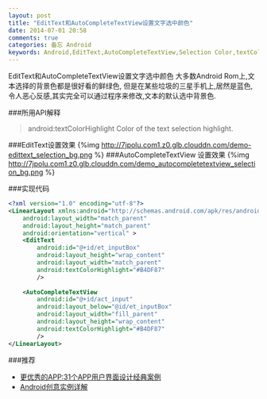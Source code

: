 ```yaml
---
layout: post
title: "EditText和AutoCompleteTextView设置文字选中颜色"
date: 2014-07-01 20:58
comments: true
categories: 备忘 Android
keywords: Android,EditText,AutoCompleteTextView,Selection Color,textColorHighlight,选中颜色,highlight
---
```

EditText和AutoCompleteTextView设置文字选中颜色
大多数Android Rom上,文本选择的背景色都是很好看的鲜绿色, 但是在某些垃圾的三星手机上,居然是蓝色,令人恶心反感,其实完全可以通过程序来修改,文本的默认选中背景色. 
<!--more-->

###所用API解释
>android:textColorHighlight
Color of the text selection highlight.

###EditText设置效果
{%img http://7jpolu.com1.z0.glb.clouddn.com/demo-edittext_selection_bg.png %}
###AutoCompleteTextView 设置效果
{%img http://7jpolu.com1.z0.glb.clouddn.com/demo_autocompletetextview_selection_bg.png %}

###实现代码
```xml
<?xml version="1.0" encoding="utf-8"?>
<LinearLayout xmlns:android="http://schemas.android.com/apk/res/android"
    android:layout_width="match_parent"
    android:layout_height="match_parent"
    android:orientation="vertical" >
    <EditText 
 		android:id="@+id/et_inputBox"       
 		android:layout_height="wrap_content"
 		android:layout_width="match_parent"
 		android:textColorHighlight="#B4DF87"
        />
    
    <AutoCompleteTextView 
        android:id="@+id/act_input"
        android:layout_below="@id/et_inputBox"
        android:layout_width="fill_parent"
		android:layout_height="wrap_content"
		android:textColorHighlight="#B4DF87"
        />
</LinearLayout>
```

###推荐
  * <a href="http://www.amazon.cn/gp/product/B00ELMXLOK/ref=as_li_tf_tl?ie=UTF8&camp=536&creative=3200&creativeASIN=B00ELMXLOK&linkCode=as2&tag=droidyue-23">更优秀的APP:31个APP用户界面设计经典案例</a><img src="http://ir-cn.amazon-adsystem.com/e/ir?t=droidyue-23&l=as2&o=28&a=B00ELMXLOK" width="1" height="1" border="0" alt="" style="border:none !important; margin:0px !important;" />
  * <a href="http://www.amazon.cn/gp/product/B007B78JUS/ref=as_li_tf_tl?ie=UTF8&camp=536&creative=3200&creativeASIN=B007B78JUS&linkCode=as2&tag=droidyue-23">Android创意实例详解</a><img src="http://ir-cn.amazon-adsystem.com/e/ir?t=droidyue-23&l=as2&o=28&a=B007B78JUS" width="1" height="1" border="0" alt="" style="border:none !important; margin:0px !important;" />

